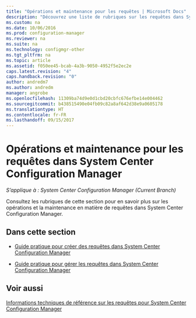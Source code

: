 ```yaml
---
title: "Opérations et maintenance pour les requêtes | Microsoft Docs"
description: "Découvrez une liste de rubriques sur les requêtes dans System Center Configuration Manager. Le thème central est la maintenance et les opérations."
ms.custom: na
ms.date: 10/06/2016
ms.prod: configuration-manager
ms.reviewer: na
ms.suite: na
ms.technology: configmgr-other
ms.tgt_pltfrm: na
ms.topic: article
ms.assetid: f050ee45-bcab-4a3b-9050-4952f5e2ec2e
caps.latest.revision: "4"
caps.handback.revision: "0"
author: andredm7
ms.author: andredm
manager: angrobe
ms.openlocfilehash: 11309ba74d9e0d1cbd20cbfc676efbe14e004462
ms.sourcegitcommit: b438515490e04fb09c82a8af642d38e9a0605178
ms.translationtype: HT
ms.contentlocale: fr-FR
ms.lasthandoff: 09/15/2017
---
```

# <a name="operations-and-maintenance-for-queries-in-system-center-configuration-manager"></a>Opérations et maintenance pour les requêtes dans System Center Configuration Manager

*S’applique à : System Center Configuration Manager (Current Branch)*

Consultez les rubriques de cette section pour en savoir plus sur les opérations et la maintenance en matière de requêtes dans System Center Configuration Manager.  

## <a name="in-this-section"></a>Dans cette section  

-   [Guide pratique pour créer des requêtes dans System Center Configuration Manager](../../../core/servers/manage/create-queries.md)  

-   [Guide pratique pour gérer les requêtes dans System Center Configuration Manager](../../../core/servers/manage/manage-queries.md)  

## <a name="see-also"></a>Voir aussi  
 [Informations techniques de référence sur les requêtes pour System Center Configuration Manager](../../../core/servers/manage/queries-technical-reference.md)
